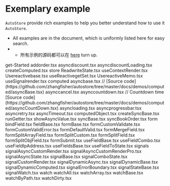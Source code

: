 # Exemplary example
 `AutoStore` provide rich examples to help you better understand how to use it `AutoStore`.

- All examples are in the document, which is uniformly listed here for easy search.
- - 所有示例的源码都可以在 [here](https://github.com/zhangfisher/autostore/tree/master/docs/demos) turn up.

<Tree>
get-Started
    addorder.tsx
    asyncdiscount.tsx
    asyncdiscountLoading.tsx
    createComputed.tsx
store
    ReadwriteState.tsx
    useContextRender.tsx
    Usereactivebase.tsx
    useReactivegetSet.tsx
    UsereactiveMemo.tsx
    useSignalrender.tsx
computed
    asyncbase.tsx               // [Source code](https://github.com/zhangfisher/autostore/tree/master/docs/demos/computed/asyncBase.tsx) 
    asynccancel.tsx
    asynccountdown.tsx          // Countdown time [Source code](https://github.com/zhangfisher/autostore/tree/master/docs/demos/computed/asyncCountDown.tsx) 
    asyncloading.tsx
    asyncprogressbar.tsx
    asyncretry.tsx
    asyncTimeout.tsx
    computedObject.tsx
    createSyncBase.tsx
    runGetter.tsx
    showAsyncValue.tsx
    syncBase.tsx
    syncBookOrder.tsx
form
    bindField.tsx
    fieldBase.tsx
    formBase.tsx
    formCustomValidate.tsx
    formCustomValidError.tsx
    formDefaultValid.tsx
    formMergeField.tsx
    formSplitArrayField.tsx
    formSplitCustom.tsx
    formSplitField.tsx
    formSplitObjField.tsx
    formSubmit.tsx
    useFieldBase.tsx
    useFieldCombo.tsx
    useFieldIpAddress.tsx
    useFieldsBase.tsx
    useFieldToState.tsx
signals
    signalAsyncCustomRender.tsx
    signalAsyncCustomRenderPro.tsx
    signalAsyncState.tsx
    signalBase.tsx
    signalComboState.tsx
    signalCustomRender.tsx
    signalDynamicAsync.tsx
    signalDynamicBase.tsx
    signalDynamicComputed.tsx
    signalErrorBoundary.tsx
    signalStateBase.tsx
    signalWatch.tsx
watch
    watchAll.tsx
    watchArray.tsx
    watchBase.tsx
    watchByPath.tsx
    watchDirty.tsx
</Tree>